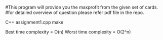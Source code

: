 #This program will provide you the maxprofit from the given set of cards.
#for detailed overview of question please refer pdf file in the repo.

C++
assignment1.cpp
make

Best time complexity = O(n)
Worst time complexity = O(2^n)
